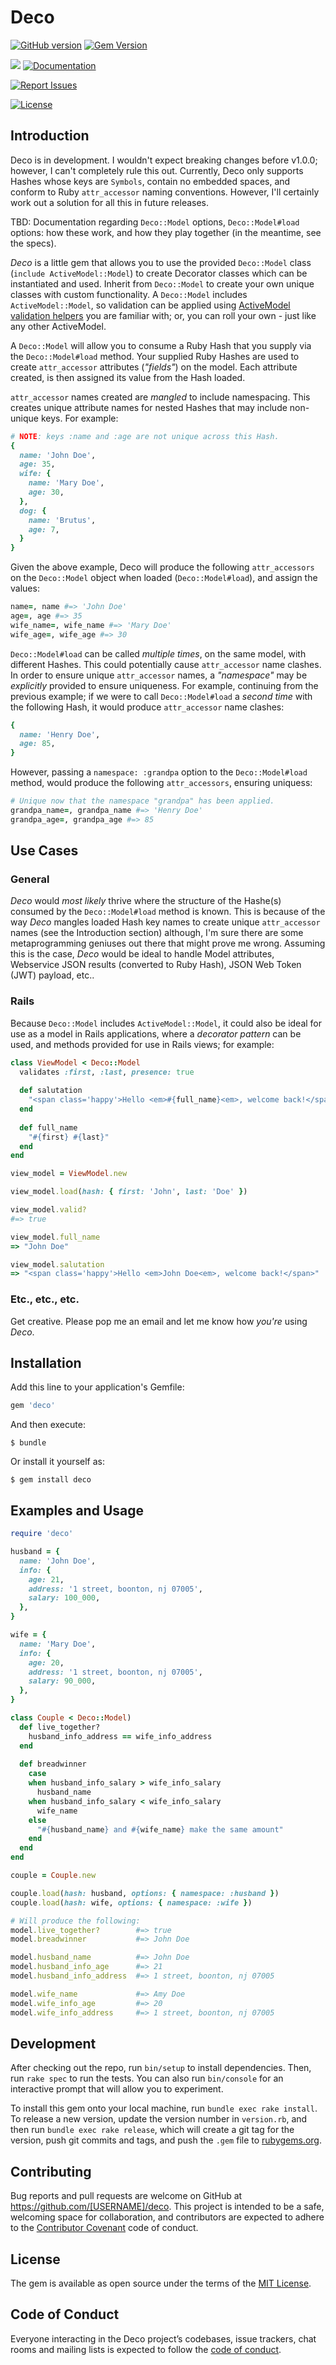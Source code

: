 # Deco

[![GitHub version](http://badge.fury.io/gh/gangelo%deco.svg)](https://badge.fury.io/gh/gangelo%deco)
[![Gem Version](https://badge.fury.io/rb/deco.svg)](https://badge.fury.io/rb/deco)

[![](http://ruby-gem-downloads-badge.herokuapp.com/deco?type=total)](http://www.rubydoc.info/gems/deco/)
[![Documentation](http://img.shields.io/badge/docs-rdoc.info-blue.svg)](http://www.rubydoc.info/gems/deco/)

[![Report Issues](https://img.shields.io/badge/report-issues-red.svg)](https://github.com/gangelo/deco/issues)

[![License](http://img.shields.io/badge/license-MIT-yellowgreen.svg)](#license)

## Introduction

Deco is in development. I wouldn't expect breaking changes before v1.0.0; however, I can't completely rule this out. Currently, Deco only supports Hashes whose keys are `Symbols`, contain no embedded spaces, and conform to Ruby `attr_accessor` naming conventions. However, I'll certainly work out a solution for all this in future releases.

TBD: Documentation regarding `Deco::Model` options, `Deco::Model#load` options: how these work, and how they play together (in the meantime, see the specs). 

_Deco_ is a little gem that allows you to use the provided `Deco::Model` class (`include ActiveModel::Model`) to create Decorator classes which can be instantiated and used. Inherit from `Deco::Model` to create your own unique classes with custom functionality. A `Deco::Model` includes `ActiveModel::Model`, so validation can be applied using [ActiveModel validation helpers](https://api.rubyonrails.org/v6.1.3/classes/ActiveModel/Validations/HelperMethods.html) you are familiar with; or, you can roll your own - just like any other ActiveModel. 

A `Deco::Model` will allow you to consume a Ruby Hash that you supply via the `Deco::Model#load` method. Your supplied Ruby Hashes are used to create `attr_accessor` attributes (_"fields"_) on the model. Each attribute created, is then assigned its value from the Hash loaded.

`attr_accessor` names created are _mangled_ to include namespacing. This creates unique attribute names for nested Hashes that may include non-unique keys. For example:

```ruby
# NOTE: keys :name and :age are not unique across this Hash.
{
  name: 'John Doe',
  age: 35,
  wife: {
    name: 'Mary Doe',
    age: 30,
  },
  dog: {
    name: 'Brutus',
    age: 7,
  }
}
```
Given the above example, Deco will produce the following `attr_accessors` on the `Deco::Model` object when loaded (`Deco::Model#load`), and assign the values: 

```ruby
name=, name #=> 'John Doe'
age=, age #=> 35
wife_name=, wife_name #=> 'Mary Doe'
wife_age=, wife_age #=> 30
```

`Deco::Model#load` can be called _multiple times_, on the same model, with different Hashes. This could potentially cause `attr_accessor` name clashes. In order to ensure unique `attr_accessor` names, a _"namespace"_ may be _explicitly_ provided to ensure uniqueness. For example, continuing from the previous example; if we were to call `Deco::Model#load` a _second time_ with the following Hash, it would produce `attr_accessor` name clashes: 

```ruby
{
  name: 'Henry Doe',
  age: 85,
}
```

However, passing a `namespace: :grandpa` option to the `Deco::Model#load` method, would produce the following `attr_accessors`, ensuring uniquess:
```ruby
# Unique now that the namespace "grandpa" has been applied.
grandpa_name=, grandpa_name #=> 'Henry Doe'
grandpa_age=, grandpa_age #=> 85
```
## Use Cases

### General
_Deco_ would _most likely_ thrive where the structure of the Hashe(s) consumed by the `Deco::Model#load` method is known. This is because of the way _Deco_ mangles loaded Hash key names to create unique `attr_accessor` names (see the Introduction section) although, I'm sure there are some metaprogramming geniuses out there that might prove me wrong. Assuming this is the case, _Deco_ would be ideal to handle Model attributes, Webservice JSON results (converted to Ruby Hash), JSON Web Token (JWT) payload, etc..

### Rails
Because `Deco::Model` includes `ActiveModel::Model`, it could also be ideal for use as a model in Rails applications, where a _decorator pattern_ can be used, and methods provided for use in Rails views; for example:

```ruby
class ViewModel < Deco::Model
  validates :first, :last, presence: true
  
  def salutation
    "<span class='happy'>Hello <em>#{full_name}<em>, welcome back!</span>"
  end
  
  def full_name
    "#{first} #{last}"
  end
end

view_model = ViewModel.new

view_model.load(hash: { first: 'John', last: 'Doe' })

view_model.valid?
#=> true

view_model.full_name
=> "John Doe"

view_model.salutation
=> "<span class='happy'>Hello <em>John Doe<em>, welcome back!</span>"
```
### Etc., etc., etc.

Get creative. Please pop me an email and let me know how _you're_ using _Deco_.

## Installation

Add this line to your application's Gemfile:

```ruby
gem 'deco'
```

And then execute:

    $ bundle

Or install it yourself as:

    $ gem install deco

## Examples and Usage

```ruby
require 'deco'

husband = { 
  name: 'John Doe', 
  info: {
    age: 21,
    address: '1 street, boonton, nj 07005',
    salary: 100_000,
  },
}

wife = { 
  name: 'Mary Doe', 
  info: {
    age: 20,
    address: '1 street, boonton, nj 07005',
    salary: 90_000,
  },
}

class Couple < Deco::Model)
  def live_together?
    husband_info_address == wife_info_address
  end
           
  def breadwinner
    case
    when husband_info_salary > wife_info_salary
      husband_name
    when husband_info_salary < wife_info_salary
      wife_name
    else
      "#{husband_name} and #{wife_name} make the same amount"
    end
  end
end

couple = Couple.new

couple.load(hash: husband, options: { namespace: :husband })
couple.load(hash: wife, options: { namespace: :wife })

# Will produce the following:
model.live_together?        #=> true
model.breadwinner           #=> John Doe

model.husband_name          #=> John Doe
model.husband_info_age      #=> 21
model.husband_info_address  #=> 1 street, boonton, nj 07005

model.wife_name             #=> Amy Doe
model.wife_info_age         #=> 20
model.wife_info_address     #=> 1 street, boonton, nj 07005
```

## Development

After checking out the repo, run `bin/setup` to install dependencies. Then, run `rake spec` to run the tests. You can also run `bin/console` for an interactive prompt that will allow you to experiment.

To install this gem onto your local machine, run `bundle exec rake install`. To release a new version, update the version number in `version.rb`, and then run `bundle exec rake release`, which will create a git tag for the version, push git commits and tags, and push the `.gem` file to [rubygems.org](https://rubygems.org).

## Contributing

Bug reports and pull requests are welcome on GitHub at https://github.com/[USERNAME]/deco. This project is intended to be a safe, welcoming space for collaboration, and contributors are expected to adhere to the [Contributor Covenant](http://contributor-covenant.org) code of conduct.

## License

The gem is available as open source under the terms of the [MIT License](https://opensource.org/licenses/MIT).

## Code of Conduct

Everyone interacting in the Deco project’s codebases, issue trackers, chat rooms and mailing lists is expected to follow the [code of conduct](https://github.com/[USERNAME]/deco/blob/master/CODE_OF_CONDUCT.md).
